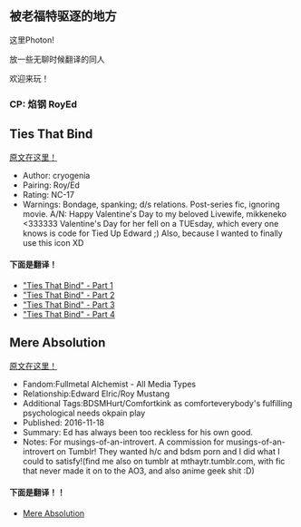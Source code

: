 ## 被老福特驱逐的地方
这里Photon!

放一些无聊时候翻译的同人

欢迎来玩！

### CP: 焰钢 RoyEd
##  Ties That Bind
[原文在这里！](https://cryogenia.livejournal.com/225257.html)
* Author: cryogenia
* Pairing: Roy/Ed
* Rating: NC-17
* Warnings: Bondage, spanking; d/s relations. Post-series fic, ignoring movie.
A/N: Happy Valentine's Day to my beloved Livewife, mikkeneko <333333 Valentine's Day for her fell on a TUEsday, which every one knows is code for Tied Up Edward ;) Also, because I wanted to finally use this icon XD
#### 下面是翻译！
* ["Ties That Bind" - Part 1](http://photon777.lofter.com/post/1d09dc56_1c70d358f)
* ["Ties That Bind" - Part 2](http://photon777.lofter.com/post/1d09dc56_1c70e630f)
* ["Ties That Bind" - Part 3](http://photon777.lofter.com/post/1d09dc56_1c7112246)
* ["Ties That Bind" - Part 4](https://thisisphoton.github.io/Stories-of-RoyEd/ties-that-bind-4.html)

## Mere Absolution
[原文在这里！](https://archiveofourown.org/works/8584720?view_adult=true)
* Fandom:Fullmetal Alchemist - All Media Types
* Relationship:Edward Elric/Roy Mustang
* Additional Tags:BDSMHurt/Comfortkink as comforteverybody's fulfilling psychological needs okpain play
* Published: 2016-11-18
* Summary: Ed has always been too reckless for his own good.
* Notes: For musings-of-an-introvert. A commission for musings-of-an-introvert on Tumblr! They wanted h/c and bdsm porn and I did what I could to satisfy!(find me also on tumblr at mthaytr.tumblr.com, with fic that never made it on to the AO3, and also anime geek shit :D)
#### 下面是翻译！！
* [Mere Absolution](https://thisisphoton.github.io/Stories-of-RoyEd/mere-absolution.html)
